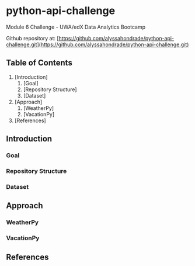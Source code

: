 # python-api-challenge
Module 6 Challenge - UWA/edX Data Analytics Bootcamp

Github repository at: [https://github.com/alyssahondrade/python-api-challenge.git](https://github.com/alyssahondrade/python-api-challenge.git)

## Table of Contents
1. [Introduction]
    1. [Goal]
    2. [Repository Structure]
    3. [Dataset]
2. [Approach]
    1. [WeatherPy]
    2. [VacationPy]
3. [References]

## Introduction
### Goal

### Repository Structure

### Dataset


## Approach
### WeatherPy

### VacationPy


## References
